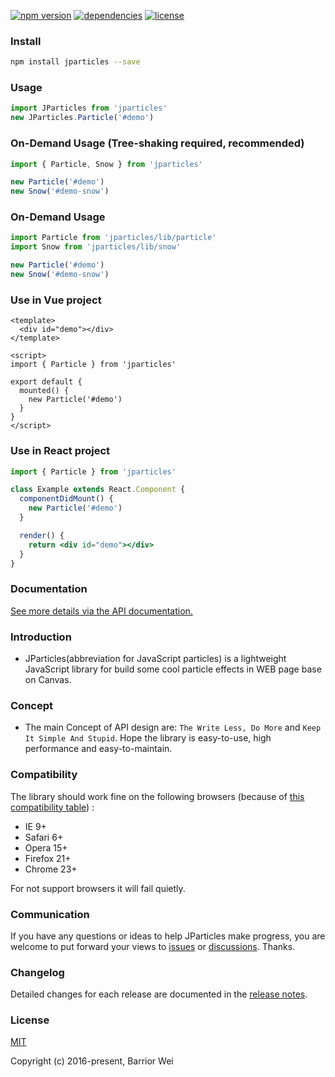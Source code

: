 [![npm version](https://badge.fury.io/js/jparticles.svg)](https://badge.fury.io/js/jparticles)
[![dependencies](https://img.shields.io/badge/dependencies-none-brightgreen.svg)](https://www.npmjs.com/package/jparticles)
[![license](https://img.shields.io/badge/license-MIT-blue.svg)](https://github.com/Barrior/JParticles/blob/master/LICENSE)


### Install

```bash
npm install jparticles --save
```

### Usage

```javascript
import JParticles from 'jparticles'
new JParticles.Particle('#demo')
```

### On-Demand Usage (Tree-shaking required, recommended)

```javascript
import { Particle, Snow } from 'jparticles'

new Particle('#demo')
new Snow('#demo-snow')
```

### On-Demand Usage

```javascript
import Particle from 'jparticles/lib/particle'
import Snow from 'jparticles/lib/snow'

new Particle('#demo')
new Snow('#demo-snow')
```

### Use in Vue project

```vue
<template>
  <div id="demo"></div>
</template>

<script>
import { Particle } from 'jparticles'

export default {
  mounted() {
    new Particle('#demo')
  }
}
</script>
```

### Use in React project

```jsx
import { Particle } from 'jparticles'

class Example extends React.Component {
  componentDidMount() {
    new Particle('#demo')
  }

  render() {
    return <div id="demo"></div>
  }
}
```

### Documentation
[See more details via the API documentation.](https://jparticles.js.org/)


### Introduction

- JParticles(abbreviation for JavaScript particles) is a lightweight JavaScript library for build some cool particle effects in WEB page base on Canvas.


### Concept

- The main Concept of API design are: `The Write Less, Do More` and `Keep It Simple And Stupid`. Hope the library is easy-to-use, high performance and easy-to-maintain.


### Compatibility

The library should work fine on the following browsers (because of [this compatibility table](./docs/compatibility_table.md)) :

- IE 9+
- Safari 6+
- Opera 15+
- Firefox 21+
- Chrome 23+

For not support browsers it will fail quietly.


### Communication

If you have any questions or ideas to help JParticles make progress, you are welcome to put forward your views to [issues](https://github.com/Barrior/JParticles/issues) or [discussions](https://github.com/Barrior/JParticles/discussions). Thanks.


### Changelog

Detailed changes for each release are documented in the [release notes](https://github.com/Barrior/JParticles/releases).


### License

[MIT](./LICENSE)

Copyright (c) 2016-present, Barrior Wei
